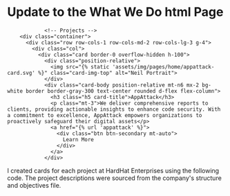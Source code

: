 # Update to the What We Do html Page

<!-- Image -->

```
            <!-- Projects -->
    <div class="container">
      <div class="row row-cols-1 row-cols-md-2 row-cols-lg-3 g-4">
        <div class="col">
          <div class="card border-0 overflow-hidden h-100">
            <div class="position-relative">
              <img src="{% static 'assets/img/pages/home/appattack-card.svg' %}" class="card-img-top" alt="Neil Portrait">
            </div>  
            <div class="card-body position-relative mt-n6 mx-2 bg-white border border-gray-300 text-center rounded d-flex flex-column">
              <h3 class="h5 card-title">AppAttack</h3>
              <p class="mt-3">We deliver comprehensive reports to clients, providing actionable insights to enhance code security. With a commitment to excellence, AppAttack empowers organizations to proactively safeguard their digital assets</p>
              <a href="{% url 'appattack' %}">
                <div class="btn btn-secondary mt-auto">
                  Learn More
                </div>
              </a>
            </div>
```

I created cards for each project at HardHat Enterprises using the following code. The project descriptions were sourced from the company's structure and objectives file.